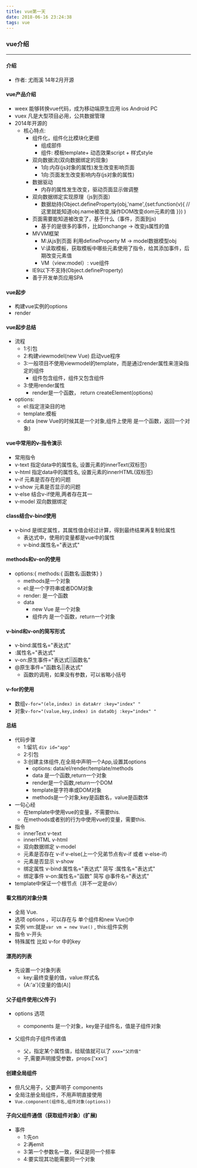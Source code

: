 ```yaml
---
title: vue第一天
date: 2018-06-16 23:24:38
tags: vue
---
```

### vue介绍
---
#### 介绍
* 作者: 尤雨溪 14年2月开源

#### vue产品介绍
* weex 能够转换vue代码，成为移动端原生应用 ios Android PC
* vuex 凡是大型项目必用，公共数据管理
* 2014年开源的  
    - 核心特点:
        + 组件化，组件化比模块化更细
            * 组成部件
            * 组件: 模板template+ 动态效果script + 样式style
        + 双向数据流(双向数据绑定的现象)
            * 1向:内存(js对象的属性)发生改变影响页面
            * 1向:页面发生改变影响内存(js对象的属性)
        + 数据驱动
            * 内存的属性发生改变，驱动页面显示做调整
        + 双向数据绑定实现原理（js到页面）
            * 数据劫持(Object.defineProperty(obj,'name',{set:function(v){ //这里就能知道obj.name被改变,操作DOM改变dom元素的值  }}) )
        + 页面需要能知道被改变了，基于什么（事件，页面到js)
            * 基于的是很多的事件，比如onchange -> 改变js属性的值
        + MVVM框架
            * M:从js到页面 利用defineProperty M -> model数据模型obj
            * V:读取模板，获取模板中哪些元素使用了指令，给其添加事件，后期改变元素值
            * VM（view:model）: vue组件
        + IE9以下不支持(Object.defineProperty)
        + 善于开发单页应用SPA

#### vue起步
* 构建vue实例的options
* render

#### vue起步总结
* 流程 
    - 1:引包
    - 2:构建viewmodel(new Vue) 启动vue程序
    - 3:一般项目不使用viewmodel的template，而是通过render属性来渲染指定的组件
        + 组件包含组件，组件又包含组件
    - 3:使用render属性
        + render是一个函数， return createElement(options)
* options:
    - el:指定渲染目的地
    - template:模板
    - data (new Vue的时候其是一个对象,组件上使用 是一个函数，返回一个对象)

####  vue中常用的v-指令演示
* 常用指令 
* v-text 指定data中的属性名, 设置元素的innerText(双标签)
* v-html 指定data中的属性名, 设置元素的innerHTML(双标签)
* v-if 元素是否存在的问题
* v-show 元素是否显示的问题
* v-else 结合v-if使用,两者存在其一
* v-model 双向数据绑定

#### class结合v-bind使用
* v-bind 是绑定属性，其属性值会经过计算，得到最终结果再复制给属性
    - 表达式中，使用的变量都是vue中的属性
    - v-bind:属性名="表达式"

#### methods和v-on的使用
* options:{  methods:{ 函数名:函数体} }
    - methods是一个对象
    - el:是一个字符串或者DOM对象
    - render: 是一个函数
    - data
        + new Vue 是一个对象
        + 组件内 是一个函数，return一个对象

#### v-bind和v-on的简写形式
* v-bind:属性名="表达式"
* :属性名="表达式"
* v-on:原生事件="表达式||函数名"
* @原生事件="函数名||表达式"
    - 函数的调用，如果没有参数，可以省略小括号

#### v-for的使用
* 数组`v-for="(ele,index) in dataArr :key="index" "   `
* 对象`v-for="(value,key,index) in dataObj :key="index" "   `

#### 总结
* 代码步骤
    - 1:留坑 `div id="app"`
    - 2:引包
    - 3:创建主体组件,在全局中声明一个App,设置其options
        + options:  data/el/render/template/methods
        + data 是一个函数,return一个对象
        + render是一个函数,return一个DOM
        + template是字符串或DOM对象
        + methods是一个对象,key是函数名，value是函数体
* 一句心经
    - 在template中使用vue的变量，不需要this.
    - 在methods或者别的行为中使用vue的变量，需要this.
* 指令
    - innerText v-text
    - innerHTML v-html
    - 双向数据绑定 v-model
    - 元素是否存在 v-if  v-else(上一个兄弟节点有v-if 或者 v-else-if)
    - 元素是否显示 v-show
    - 绑定属性 v-bind:属性名="表达式" 简写 :属性名="表达式"
    - 绑定事件 v-on:属性名="函数" 简写   @事件名="表达式"
* template中保证一个根节点（并不一定是div）


#### 看文档的对象分类
* 全局  Vue.
* 选项 options ，可以存在与 单个组件和new Vue()中
* 实例  vm:就是`var vm = new Vue()` ,   this:组件实例
* 指令 v-开头
* 特殊属性 比如 v-for 中的key

#### 漂亮的列表
* 先设置一个对象列表
    - key:最终变量的值，value:样式名
    - {A:'a'}[变量的值(A)]

#### 父子组件使用(父传子)
* options 选项
    - components 是一个对象，key是子组件名，值是子组件对象

* 父组件向子组件传递值
    - 父，指定某个属性值，给赋值就可以了 `xxx="父的值"`
    - 子,需要声明接受参数，props:['xxx']

#### 创建全局组件
* 但凡父用子，父要声明子 components
* 全局注册全局组件，不用声明直接使用
* `Vue.component(组件名,组件对象(options))`

#### 子向父组件通信（获取组件对象）(扩展)
* 事件
    - 1:先on
    - 2:再emit
    - 3:第一个参数名一致，保证是同一个频率
    - 4:要实现其功能需要同一个对象
